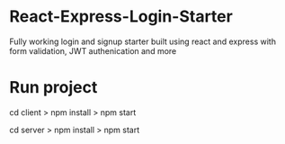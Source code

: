 # React-Express-Login-Starter

Fully working login and signup starter built using react and express with form validation, JWT authenication and more

# Run project

cd client > npm install > npm start

cd server > npm install > npm start
